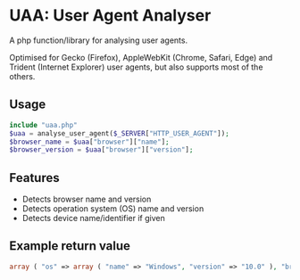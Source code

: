 # UAA: User Agent Analyser
A php function/library for analysing user agents.

Optimised for Gecko (Firefox), AppleWebKit (Chrome, Safari, Edge) and Trident (Internet Explorer) user agents, but also supports most of the others.

## Usage
```php
include "uaa.php"
$uaa = analyse_user_agent($_SERVER["HTTP_USER_AGENT"]);
$browser_name = $uaa["browser"]["name"];
$browser_version = $uaa["browser"]["version"];
```

## Features
* Detects browser name and version
* Detects operation system (OS) name and version
* Detects device name/identifier if given

## Example return value
```php
array ( "os" => array ( "name" => "Windows", "version" => "10.0" ), "browser" => array ( "name" => "Firefox", "version" => "68.0" ) )
```

